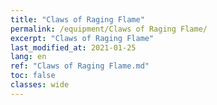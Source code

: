 ```yaml
---
title: "Claws of Raging Flame"
permalink: /equipment/Claws of Raging Flame/
excerpt: "Claws of Raging Flame"
last_modified_at: 2021-01-25
lang: en
ref: "Claws of Raging Flame.md"
toc: false
classes: wide
---
```


